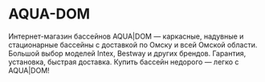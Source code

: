 # AQUA-DOM
Интернет-магазин бассейнов AQUA|DOM — каркасные, надувные и стационарные бассейны с доставкой по Омску и всей Омской области. Большой выбор моделей Intex, Bestway и других брендов. Гарантия, установка, быстрая доставка. Купить бассейн недорого — легко с AQUA|DOM!
